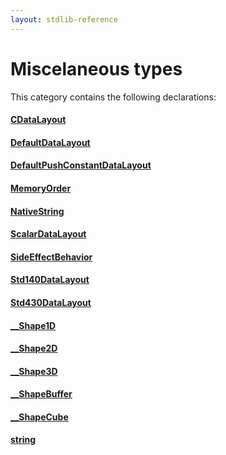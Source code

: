 ```yaml
---
layout: stdlib-reference
---
```

# Miscelaneous types

This category contains the following declarations:

#### [CDataLayout](cdatalayout-015/index)

#### [DefaultDataLayout](defaultdatalayout-07b/index)

#### [DefaultPushConstantDataLayout](defaultpushconstantdatalayout-07bjn/index)

#### [MemoryOrder](memoryorder-06/index)

#### [NativeString](nativestring-06/index)

#### [ScalarDataLayout](scalardatalayout-06a/index)

#### [SideEffectBehavior](sideeffectbehavior-04a/index)

#### [Std140DataLayout](std140datalayout-06a/index)

#### [Std430DataLayout](std430datalayout-06a/index)

#### [\_\_Shape1D](0_shape1d-028/index)

#### [\_\_Shape2D](0_shape2d-028/index)

#### [\_\_Shape3D](0_shape3d-028/index)

#### [\_\_ShapeBuffer](0_shapebuffer-027/index)

#### [\_\_ShapeCube](0_shapecube-027/index)

#### [string](string)


<!-- RTD-TOC-START
```{toctree}
:titlesonly:
:hidden:

CDataLayout <cdatalayout-015/index>
DefaultDataLayout <defaultdatalayout-07b/index>
DefaultPushConstantDataLayout <defaultpushconstantdatalayout-07bjn/index>
MemoryOrder <memoryorder-06/index>
NativeString <nativestring-06/index>
ScalarDataLayout <scalardatalayout-06a/index>
SideEffectBehavior <sideeffectbehavior-04a/index>
Std140DataLayout <std140datalayout-06a/index>
Std430DataLayout <std430datalayout-06a/index>
__Shape1D <0_shape1d-028/index>
__Shape2D <0_shape2d-028/index>
__Shape3D <0_shape3d-028/index>
__ShapeBuffer <0_shapebuffer-027/index>
__ShapeCube <0_shapecube-027/index>
string <string>
```
RTD-TOC-END -->
